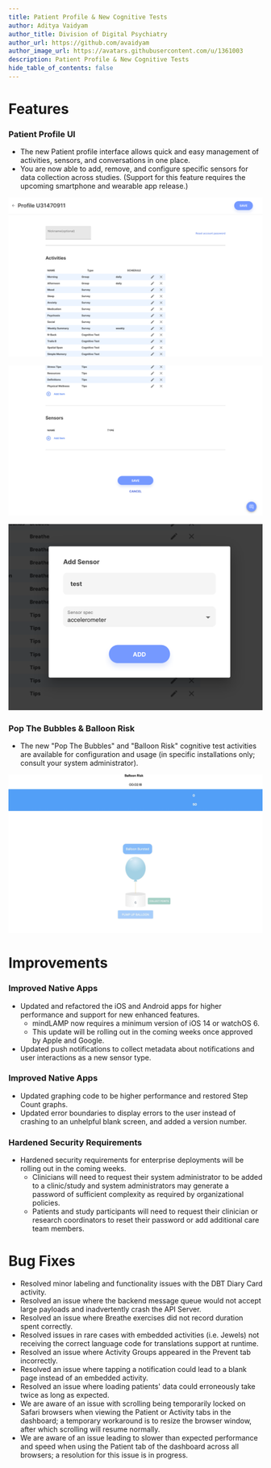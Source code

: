 ```yaml
---
title: Patient Profile & New Cognitive Tests
author: Aditya Vaidyam
author_title: Division of Digital Psychiatry
author_url: https://github.com/avaidyam
author_image_url: https://avatars.githubusercontent.com/u/1361003
description: Patient Profile & New Cognitive Tests
hide_table_of_contents: false
---
```


# Features 

### Patient Profile UI

- The new Patient profile interface allows quick and easy management of activities, sensors, and conversations in one place.
- You are now able to add, remove, and configure specific sensors for data collection across studies. (Support for this feature requires the upcoming smartphone and wearable app release.)

![](assets/Screen_Shot_2021-02-12_at_11.54.43_AM.png)

![](assets/Screen_Shot_2021-02-12_at_11.54.48_AM.png)

![](assets/Screen_Shot_2021-02-12_at_11.55.09_AM.png)

### Pop The Bubbles & Balloon Risk

- The new "Pop The Bubbles" and "Balloon Risk" cognitive test activities are available for configuration and usage (in specific installations only; consult your system administrator).

![](assets/Untitled_A.png)

# Improvements

### **Improved Native Apps**

- Updated and refactored the iOS and Android apps for higher performance and support for new enhanced features.
    - mindLAMP now requires a minimum version of iOS 14 or watchOS 6.
    - This update will be rolling out in the coming weeks once approved by Apple and Google.
- Updated push notifications to collect metadata about notifications and user interactions as a new sensor type.

### **Improved Native Apps**

- Updated graphing code to be higher performance and restored Step Count graphs.
- Updated error boundaries to display errors to the user instead of crashing to an unhelpful blank screen, and added a version number.

### Hardened Security Requirements

- Hardened security requirements for enterprise deployments will be rolling out in the coming weeks.
    - Clinicians will need to request their system administrator to be added to a clinic/study and system administrators may generate a password of sufficient complexity as required by organizational policies.
    - Patients and study participants will need to request their clinician or research coordinators to reset their password or add additional care team members.

# Bug Fixes

- Resolved minor labeling and functionality issues with the DBT Diary Card activity.
- Resolved an issue where the backend message queue would not accept large payloads and inadvertently crash the API Server.
- Resolved an issue where Breathe exercises did not record duration spent correctly.
- Resolved issues in rare cases with embedded activities (i.e. Jewels) not receiving the correct language code for translations support at runtime.
- Resolved an issue where Activity Groups appeared in the Prevent tab incorrectly.
- Resolved an issue where tapping a notification could lead to a blank page instead of an embedded activity.
- Resolved an issue where loading patients' data could erroneously take twice as long as expected.
- We are aware of an issue with scrolling being temporarily locked on Safari browsers when viewing the Patient or Activity tabs in the dashboard; a temporary workaround is to resize the browser window, after which scrolling will resume normally.
- We are aware of an issue leading to slower than expected performance and speed when using the Patient tab of the dashboard across all browsers; a resolution for this issue is in progress.
